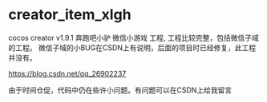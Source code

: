 # creator_item_xlgh
cocos creator v1.9.1 奔跑吧小驴 微信小游戏 工程, 工程比较完整，包括微信子域的工程。
微信子域的小BUG在CSDN上有说明，后面的项目时已经修复，此工程并没有。

https://blog.csdn.net/qq_26902237

由于时间仓促，代码中仍在些许小问题。有问题可以在CSDN上给我留言
